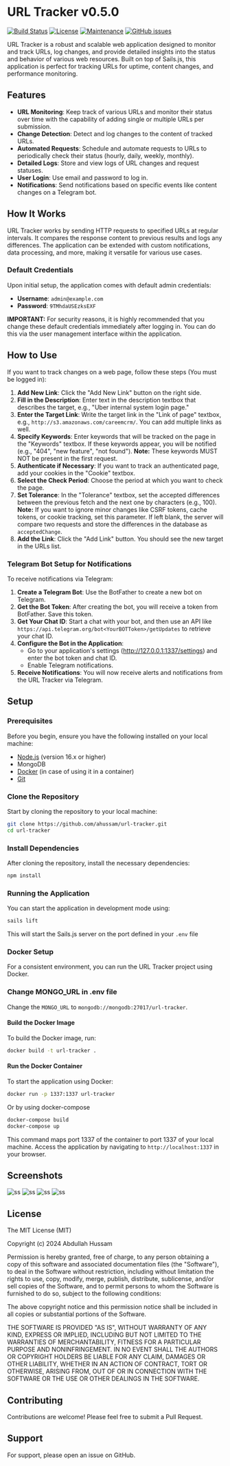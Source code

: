 # URL Tracker v0.5.0

[![Build Status](https://travis-ci.org/ahussam/url-tracker.svg?branch=master)](https://travis-ci.org/ahussam/url-tracker)
[![License](https://badgen.net/badge/license/MIT/green)](https://badgen.net/badge/license/MIT/green)
[![Maintenance](https://img.shields.io/badge/Maintained%3F-yes-green.svg)](https://github.com/ahussam/url-tracker/)
[![GitHub issues](https://img.shields.io/github/issues/ahussam/url-tracker.svg)](https://github.com/ahussam/url-tracker/issues/)

URL Tracker is a robust and scalable web application designed to monitor and track URLs, log changes, and provide detailed insights into the status and behavior of various web resources. Built on top of Sails.js, this application is perfect for tracking URLs for uptime, content changes, and performance monitoring.

## Features

- **URL Monitoring**: Keep track of various URLs and monitor their status over time with the capability of adding single or multiple URLs per submission.
- **Change Detection**: Detect and log changes to the content of tracked URLs.
- **Automated Requests**: Schedule and automate requests to URLs to periodically check their status (hourly, daily, weekly, monthly).
- **Detailed Logs**: Store and view logs of URL changes and request statuses.
- **User Login**: Use email and password to log in. 
- **Notifications**: Send notifications based on specific events like content changes on a Telegram bot.

## How It Works

URL Tracker works by sending HTTP requests to specified URLs at regular intervals. It compares the response content to previous results and logs any differences. The application can be extended with custom notifications, data processing, and more, making it versatile for various use cases.

### Default Credentials

Upon initial setup, the application comes with default admin credentials:

- **Username**: `admin@example.com`
- **Password**: `9TMhdaUSEzksEXF`

**IMPORTANT:** For security reasons, it is highly recommended that you change these default credentials immediately after logging in. You can do this via the user management interface within the application.

## How to Use 

If you want to track changes on a web page, follow these steps (You must be logged in):

1. **Add New Link**: Click the "Add New Link" button on the right side.
2. **Fill in the Description**: Enter text in the description textbox that describes the target, e.g., "Uber internal system login page."
3. **Enter the Target Link**: Write the target link in the "Link of page" textbox, e.g., `http://s3.amazonaws.com/careemcrm/`. You can add multiple links as well. 
4. **Specify Keywords**: Enter keywords that will be tracked on the page in the "Keywords" textbox. If these keywords appear, you will be notified (e.g., "404", "new feature", "not found"). **Note:** These keywords MUST NOT be present in the first request.
5. **Authenticate if Necessary**: If you want to track an authenticated page, add your cookies in the "Cookie" textbox.
6. **Select the Check Period**: Choose the period at which you want to check the page.
7. **Set Tolerance**: In the "Tolerance" textbox, set the accepted differences between the previous fetch and the next one by characters (e.g., 100). **Note:** If you want to ignore minor changes like CSRF tokens, cache tokens, or cookie tracking, set this parameter. If left blank, the server will compare two requests and store the differences in the database as `acceptedChange`.
8. **Add the Link**: Click the "Add Link" button. You should see the new target in the URLs list.

### Telegram Bot Setup for Notifications

To receive notifications via Telegram:

1. **Create a Telegram Bot**: Use the BotFather to create a new bot on Telegram.
2. **Get the Bot Token**: After creating the bot, you will receive a token from BotFather. Save this token.
3. **Get Your Chat ID**: Start a chat with your bot, and then use an API like `https://api.telegram.org/bot<YourBOTToken>/getUpdates` to retrieve your chat ID.
4. **Configure the Bot in the Application**:
   - Go to your application's settings (http://127.0.0.1:1337/settings) and enter the bot token and chat ID.
   - Enable Telegram notifications.
5. **Receive Notifications**: You will now receive alerts and notifications from the URL Tracker via Telegram.

## Setup

### Prerequisites

Before you begin, ensure you have the following installed on your local machine:

- [Node.js](https://nodejs.org/) (version 16.x or higher)
- MongoDB
- [Docker](https://www.docker.com/) (in case of using it in a container)
- [Git](https://git-scm.com/)

### Clone the Repository

Start by cloning the repository to your local machine:

```bash
git clone https://github.com/ahussam/url-tracker.git
cd url-tracker
```

### Install Dependencies

After cloning the repository, install the necessary dependencies:

``` bash
npm install
```

### Running the Application

You can start the application in development mode using:

```bash
sails lift
```

This will start the Sails.js server on the port defined in your `.env` file 

### Docker Setup

For a consistent environment, you can run the URL Tracker project using Docker. 

### Change MONGO_URL in .env file 
Change the `MONGO_URL` to `mongodb://mongodb:27017/url-tracker`. 
#### Build the Docker Image

To build the Docker image, run:

```bash
docker build -t url-tracker .
```

#### Run the Docker Container

To start the application using Docker:

```bash
docker run -p 1337:1337 url-tracker
```

Or by using docker-compose

```bash
docker-compose build 
docker-compose up 
```
This command maps port 1337 of the container to port 1337 of your local machine. Access the application by navigating to `http://localhost:1337` in your browser.

## Screenshots

![ss](/img/ss1.png)
![ss](/img/ss2.png)
![ss](/img/ss3.png)
![ss](/img/ss4.jpg)

## License

The MIT License (MIT)

Copyright (c) 2024 Abdullah Hussam

Permission is hereby granted, free of charge, to any person obtaining a copy of this software and associated documentation files (the "Software"), to deal in the Software without restriction, including without limitation the rights to use, copy, modify, merge, publish, distribute, sublicense, and/or sell copies of the Software, and to permit persons to whom the Software is furnished to do so, subject to the following conditions:

The above copyright notice and this permission notice shall be included in all copies or substantial portions of the Software.

THE SOFTWARE IS PROVIDED "AS IS", WITHOUT WARRANTY OF ANY KIND, EXPRESS OR IMPLIED, INCLUDING BUT NOT LIMITED TO THE WARRANTIES OF MERCHANTABILITY, FITNESS FOR A PARTICULAR PURPOSE AND NONINFRINGEMENT. IN NO EVENT SHALL THE AUTHORS OR COPYRIGHT HOLDERS BE LIABLE FOR ANY CLAIM, DAMAGES OR OTHER LIABILITY, WHETHER IN AN ACTION OF CONTRACT, TORT OR OTHERWISE, ARISING FROM, OUT OF OR IN CONNECTION WITH THE SOFTWARE OR THE USE OR OTHER DEALINGS IN THE SOFTWARE.

## Contributing

Contributions are welcome! Please feel free to submit a Pull Request.

## Support

For support, please open an issue on GitHub.